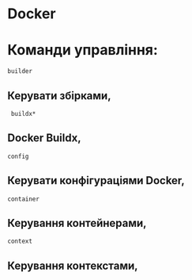 # Docker
# Команди управління:
```builder```  
## Керувати збірками,
``` buildx*```    
## Docker Buildx,
```config```     
## Керувати конфігураціями Docker,
```container ``` 
## Керування контейнерами,
``` context ```   
## Керування контекстами,

